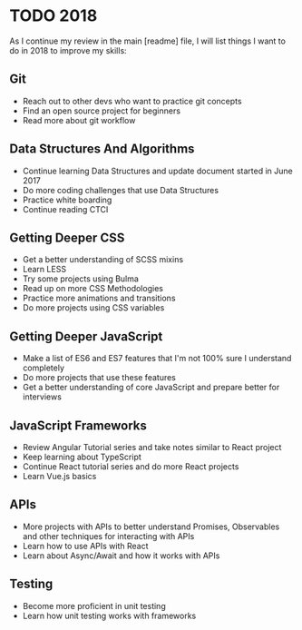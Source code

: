 # TODO 2018

As I continue my review in the main [readme] file, I will list things I want to do in 2018 to improve my skills:

## Git

*  Reach out to other devs who want to practice git concepts
*  Find an open source project for beginners
*  Read more about git workflow

## Data Structures And Algorithms

* Continue learning Data Structures and update document started in June 2017
* Do more coding challenges that use Data Structures
* Practice white boarding
* Continue reading CTCI

## Getting Deeper CSS

* Get a better understanding of SCSS mixins
* Learn LESS
* Try some projects using Bulma
* Read up on more CSS Methodologies
* Practice more animations and transitions
* Do more projects using CSS variables

## Getting Deeper JavaScript

*  Make a list of ES6 and ES7 features that I'm not 100% sure I understand completely
*  Do more projects that use these features 
*  Get a better understanding of core JavaScript and prepare better for interviews

## JavaScript Frameworks

*  Review Angular Tutorial series and take notes similar to React project
*  Keep learning about TypeScript
*  Continue React tutorial series and do more React projects
*  Learn Vue.js basics

## APIs

*  More projects with APIs to better understand Promises, Observables and other techniques for interacting with APIs
*  Learn how to use APIs with React
*  Learn about Async/Await and how it works with APIs

## Testing

*  Become more proficient in unit testing
*  Learn how unit testing works with frameworks